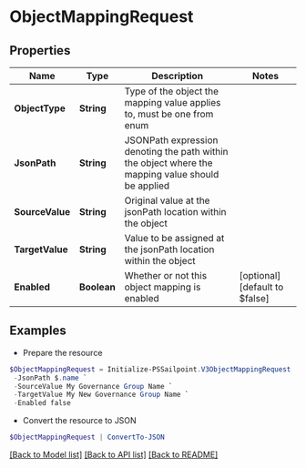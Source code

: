 # ObjectMappingRequest
## Properties

Name | Type | Description | Notes
------------ | ------------- | ------------- | -------------
**ObjectType** | **String** | Type of the object the mapping value applies to, must be one from enum | 
**JsonPath** | **String** | JSONPath expression denoting the path within the object where the mapping value should be applied | 
**SourceValue** | **String** | Original value at the jsonPath location within the object | 
**TargetValue** | **String** | Value to be assigned at the jsonPath location within the object | 
**Enabled** | **Boolean** | Whether or not this object mapping is enabled | [optional] [default to $false]

## Examples

- Prepare the resource
```powershell
$ObjectMappingRequest = Initialize-PSSailpoint.V3ObjectMappingRequest  -ObjectType IDENTITY `
 -JsonPath $.name `
 -SourceValue My Governance Group Name `
 -TargetValue My New Governance Group Name `
 -Enabled false
```

- Convert the resource to JSON
```powershell
$ObjectMappingRequest | ConvertTo-JSON
```

[[Back to Model list]](../README.md#documentation-for-models) [[Back to API list]](../README.md#documentation-for-api-endpoints) [[Back to README]](../README.md)


